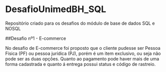 # DesafioUnimedBH_SQL
Repositório criado para os desafios do módulo de base de dados SQL e NOSQL

##Desafio nº1 - E-commerce

No desafio de E-commerce foi proposto que o cliente pudesse ser Pessoa Física (PF) ou pessoa jurídica (PJ), porém é um item exclusivo, ou seja não pode ser as duas opções. Quanto ao pagamento pode haver mais de uma forma cadastrada e quanto á entrega possui status e código de rastreio.
